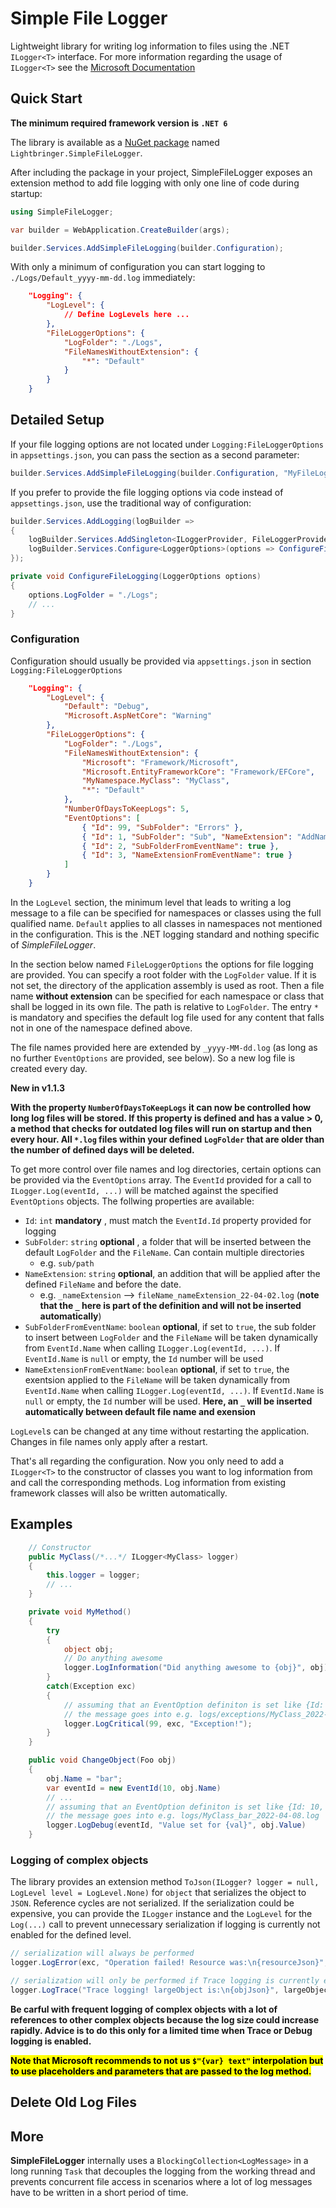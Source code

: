 # Simple File Logger

Lightweight library for writing log information to files using the .NET `ILogger<T>` interface. For more information regarding the usage of `ILogger<T>` see the [Microsoft Documentation](https://docs.microsoft.com/en-us/aspnet/core/fundamentals/logging/?view=aspnetcore-6.0)

## Quick Start

**The minimum required framework version is `.NET 6`**

The library is available as a [NuGet package](https://www.nuget.org/packages/Lightbringer.SimpleFileLogger/) named 
`Lightbringer.SimpleFileLogger`.

After including the package in your project, SimpleFileLogger exposes an extension method
to add file logging with only one line of code during startup:

```csharp
using SimpleFileLogger;

var builder = WebApplication.CreateBuilder(args);

builder.Services.AddSimpleFileLogging(builder.Configuration);
```

With only a minimum of configuration you can start logging to `./Logs/Default_yyyy-mm-dd.log` immediately:

```json
    "Logging": { 
        "LogLevel": {
            // Define LogLevels here ...
        },
        "FileLoggerOptions": {
            "LogFolder": "./Logs",
            "FileNamesWithoutExtension": {
                "*": "Default"
            }
        }
    }
```

## Detailed Setup

If your file logging options are not located under `Logging:FileLoggerOptions` in `appsettings.json`, you can pass the section as a second parameter:

```csharp
builder.Services.AddSimpleFileLogging(builder.Configuration, "MyFileLoggingConfigSection");
```

If you prefer to provide the file logging options via code instead of `appsettings.json`, use the traditional way of configuration:

```csharp
builder.Services.AddLogging(logBuilder =>
{
    logBuilder.Services.AddSingleton<ILoggerProvider, FileLoggerProvider>();
    logBuilder.Services.Configure<LoggerOptions>(options => ConfigureFileLogging(options));
});

private void ConfigureFileLogging(LoggerOptions options)
{
    options.LogFolder = "./Logs";
    // ...
}
```

### Configuration

Configuration should usually be provided via `appsettings.json` in section `Logging:FileLoggerOptions`

```json
    "Logging": { 
        "LogLevel": {
            "Default": "Debug",
            "Microsoft.AspNetCore": "Warning"
        },
        "FileLoggerOptions": {
            "LogFolder": "./Logs",
            "FileNamesWithoutExtension": {
                "Microsoft": "Framework/Microsoft",
                "Microsoft.EntityFrameworkCore": "Framework/EFCore",
                "MyNamespace.MyClass": "MyClass",
                "*": "Default"
            },
            "NumberOfDaysToKeepLogs": 5,
            "EventOptions": [
                { "Id": 99, "SubFolder": "Errors" },
                { "Id": 1, "SubFolder": "Sub", "NameExtension": "AddName" },
                { "Id": 2, "SubFolderFromEventName": true },
                { "Id": 3, "NameExtensionFromEventName": true }
            ]
        }
    }
```
In the `LogLevel` section, the minimum level that leads to writing a log message to a file can be specified for namespaces or classes using the full qualified name. `Default` applies to all classes in namespaces not mentioned in the configuration. This is the .NET logging standard and nothing specific of *SimpleFileLogger*.

In the section below named `FileLoggerOptions` the options for file logging are provided. You can specify a root folder with the `LogFolder` value. If it is not set, the directory of the application assembly is used as root. Then a file name **without extension** can be specified for each namespace or class that shall be logged in its own file. The path is relative to `LogFolder`. The entry `*` is mandatory and specifies the default log file used for any content that falls not in one of the namespace defined above.

The file names provided here are extended by `_yyyy-MM-dd.log` (as long as no further `EventOptions` are provided, see below). 
So a new log file is created every day.

**New in v1.1.3**

**With the property `NumberOfDaysToKeepLogs` it can now be controlled how long log files will be stored. If this property
is defined and has a value > 0, a method that checks for outdated log files will run on startup and then every hour.
All `*.log` files within your defined `LogFolder` that are older than the number of defined days will be deleted.**

To get more control over file names and log directories, certain options can be provided via the `EventOptions` array. The `EventId` provided for a call to `ILogger.Log(eventId, ...)` will be matched against the specified `EventOptions` objects.
The follwing properties are available:

- `Id`: `int` **mandatory** , must match the `EventId.Id` property provided for logging
- `SubFolder`: `string` **optional** , a folder that will be inserted between the default `LogFolder` and the `FileName`. Can contain multiple directories
  - e.g. `sub/path`
- `NameExtension`: `string` **optional**, an addition that will be applied after the defined `FileName` and before the date.
  - e.g. `_nameExtension` --> `fileName_nameExtension_22-04-02.log`  (**note that the `_` here is part of the definition and will not be inserted automatically**) 
- `SubFolderFromEventName`: `boolean` **optional**, if set to `true`, the sub folder to insert between `LogFolder` and the `FileName`  will be taken dynamically from `EventId.Name` when calling `ILogger.Log(eventId, ...)`. If `EventId.Name` is `null` or empty, the `Id` number will be used
- `NameExtensionFromEventName`: `boolean` **optional**, if set to `true`, the exentsion applied to the `FileName` will be taken dynamically from `EventId.Name` when calling `ILogger.Log(eventId, ...)`. If `EventId.Name` is `null` or empty, the `Id` number will be used. **Here, an `_` will be inserted automatically between default file name and exension**

`LogLevel`s can be changed at any time without restarting the application. Changes in file names only apply after a restart.

That's all regarding the configuration. Now you only need to add a `ILogger<T>` to the constructor of classes you want to log information from and call the corresponding methods. Log information from existing framework classes will also be written automatically.

## Examples

```csharp
    // Constructor
    public MyClass(/*...*/ ILogger<MyClass> logger)
    {
        this.logger = logger;
        // ...
    }

    private void MyMethod()
    {
        try
        {
            object obj;
            // Do anything awesome
            logger.LogInformation("Did anything awesome to {obj}", obj)
        }
        catch(Exception exc)
        {
            // assuming that an EventOption definiton is set like {Id: 99, SubFolder: "exceptions"}
            // the message goes into e.g. logs/exceptions/MyClass_2022-04-08.log
            logger.LogCritical(99, exc, "Exception!");
        }
    }

    public void ChangeObject(Foo obj)
    {
        obj.Name = "bar";
        var eventId = new EventId(10, obj.Name)
        // ...
        // assuming that an EventOption definiton is set like {Id: 10, NameExtensionFromEventName: true}
        // the message goes into e.g. logs/MyClass_bar_2022-04-08.log
        logger.LogDebug(eventId, "Value set for {val}", obj.Value)
    }
```

### Logging of complex objects

The library provides an extension method `ToJson(ILogger? logger = null, LogLevel level = LogLevel.None)` for `object` that serializes the object to `JSON`. Reference cycles are not serialized. If the serialization could be expensive, you
can provide the `ILogger` instance and the `LogLevel` for the `Log(...)` call to prevent unnecessary serialization if logging
is currently not enabled for the defined level.

```csharp
// serialization will always be performed
logger.LogError(exc, "Operation failed! Resource was:\n{resourceJson}", newResource.ToJson());

// serialization will only be performed if Trace logging is currently enabled for the logger instance
logger.LogTrace("Trace logging! largeObject is:\n{objJson}", largeObject.ToJson(logger, LogLevel.Trace));
```

**Be carful with frequent logging of complex objects with a lot of references to other complex objects because the log size could increase rapidly. Advice is to do this only for a limited time when Trace or Debug logging is enabled.**

<mark>**Note that Microsoft recommends to not us `$"{var} text"` interpolation but to use placeholders and parameters that are passed to the log method.**</mark>

## Delete Old Log Files

## More



**SimpleFileLogger** internally uses a `BlockingCollection<LogMessage>` in a long running `Task` that decouples the logging from the working thread and prevents concurrent file access in scenarios where a lot of log messages have to be written in a short period of time.
